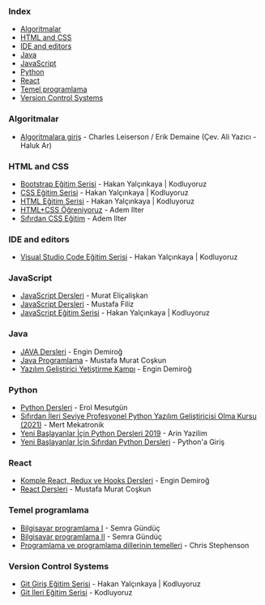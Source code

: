 ### Index

* [Algoritmalar](#algoritmalar)
* [HTML and CSS](#html-and-css)
* [IDE and editors](#ide-and-editors)
* [Java](#java)
* [JavaScript](#javascript)
* [Python](#python)
* [React](#react)
* [Temel programlama](#temel-programlama)
* [Version Control Systems](#version-control-systems)


### Algoritmalar

* [Algoritmalara giriş](https://acikders.tuba.gov.tr/course/view.php?id=133) - Charles Leiserson / Erik Demaine (Çev. Ali Yazıcı - Haluk Ar)


### HTML and CSS

* [Bootstrap Eğitim Serisi](https://youtube.com/playlist?list=PLGrTHqyRDvx5ZUs7h8mfGACFpnVipTNkA) - Hakan Yalçınkaya \| Kodluyoruz
* [CSS Eğitim Serisi](https://youtube.com/playlist?list=PLGrTHqyRDvx501K3-IMgS1fz-KfEB37gM) - Hakan Yalçınkaya \| Kodluyoruz
* [HTML Eğitim Serisi](https://youtube.com/playlist?list=PLGrTHqyRDvx7aP99nDNRKDi70bLFr_kX-) - Hakan Yalçınkaya \| Kodluyoruz
* [HTML+CSS Öğreniyoruz](https://www.youtube.com/playlist?list=PLadt0EaV4m3Ae9mBaQNylUKUaFK38F4EB) - Adem Ilter
* [Sıfırdan CSS Eğitim](https://www.youtube.com/playlist?list=PLadt0EaV4m3BX9JaZbKS9B8076bruv93Y) - Adem Ilter


### IDE and editors

* [Visual Studio Code Eğitim Serisi](https://youtube.com/playlist?list=PLGrTHqyRDvx72uHNQ6aZXxa1pSKViqIhE) - Hakan Yalçınkaya \| Kodluyoruz


### JavaScript

* [JavaScript Dersleri](https://javascript.sitesi.web.tr) - Murat Eliçalişkan
* [JavaScript Dersleri](https://www.youtube.com/playlist?list=PLdYLIhwDacdFC-Yrz7hscxwmOpuhnMigs) - Mustafa Filiz
* [JavaScript Eğitim Serisi](https://youtube.com/playlist?list=PLGrTHqyRDvx6PqKkqSPwph57HNN4RWgR2) - Hakan Yalçınkaya \| Kodluyoruz


### Java

* [JAVA Dersleri](https://www.youtube.com/playlist?list=PLqG356ExoxZUGwbqoJEKSMnaxVJe4Uvf8) - Engin Demiroğ
* [Java Programlama](https://www.youtube.com/playlist?list=PLIHume2cwmHctrHFHADb0slNyn95x2M4I) - Mustafa Murat Coşkun
* [Yazılım Geliştirici Yetiştirme Kampı](https://www.youtube.com/playlist?list=PLqG356ExoxZUuVYKLuiQLnref7Y4ims87) - Engin Demiroğ


### Python

* [Python Dersleri](https://www.youtube.com/playlist?list=PLWctyKyPphPiul3WbHkniANLqSheBVP3O) - Erol Mesutgün
* [Sıfırdan İleri Seviye Profesyonel Python Yazılım Geliştiricisi Olma Kursu (2021)](https://www.youtube.com/playlist?list=PLK6Whnd55IH5i1klkNSBDasIaO77l-Bm9) - Mert Mekatronik
* [Yeni Başlayanlar İçin Python Dersleri 2019](https://www.youtube.com/playlist?list=PL-Hkw4CrSVq9Y_RP7Q9Kn-bgZvVdl1cBy) - Arin Yazilim
* [Yeni Başlayanlar İçin Sıfırdan Python Dersleri](https://www.youtube.com/playlist?list=PL3kMAPso9YQ1Ls-5uTTIWWMkJoF_vyj5J) - Python'a Giriş


### React

* [Komple React, Redux ve Hooks Dersleri](https://www.youtube.com/playlist?list=PLqG356ExoxZXEW9h1uTWCwqLLTJ_bO5Be) - Engin Demiroğ
* [React Dersleri](https://www.youtube.com/playlist?list=PLIHume2cwmHeydP0GkOzSxJHT1ph1BrWj) - Mustafa Murat Coşkun


### Temel programlama

* [Bilgisayar programlama I](https://acikders.ankara.edu.tr/course/view.php?id=8750) - Semra Gündüç
* [Bilgisayar programlama II](https://acikders.ankara.edu.tr/course/view.php?id=8756) - Semra Gündüç
* [Programlama ve programlama dillerinin temelleri](https://chrisstephenson.org/moodle/course/view.php?id=8) - Chris Stephenson


### Version Control Systems

* [Git Giriş Eğitim Serisi](https://youtube.com/playlist?list=PLGrTHqyRDvx4WAg9LPX_GKk7cKF7KBXOg) - Hakan Yalçınkaya \| Kodluyoruz
* [Git İleri Eğitim Serisi](https://youtube.com/playlist?list=PLGrTHqyRDvx6PVwxJmcQ0Veg1uoXRxQY8) - Kodluyoruz

